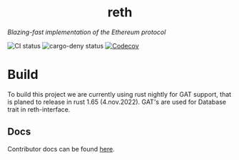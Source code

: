 # <h1 align="center"> reth </h1>

*Blazing-fast implementation of the Ethereum protocol*

![CI status](https://github.com/foundry-rs/reth/workflows/ci/badge.svg)
![cargo-deny status](https://github.com/foundry-rs/reth/workflows/deny/badge.svg)
[![Codecov](https://img.shields.io/codecov/c/github/foundry-rs/reth?token=c24SDcMImE)][codecov]

# Build

To build this project we are currently using rust nightly for GAT support, that is planed to release in rust 1.65 (4.nov.2022). GAT's are used for Database trait in reth-interface. 

## Docs

Contributor docs can be found [here](./docs).

[codecov]: https://app.codecov.io/gh/foundry-rs/reth
